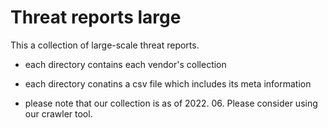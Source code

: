# Threat reports large 

This a collection of large-scale threat reports. 

 - each directory contains each vendor's collection

 - each directory conatins a csv file which includes its meta information

 - please note that our collection is as of 2022. 06. Please consider using our crawler tool.
